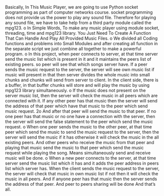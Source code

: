 Basically, In This Music Player, we are going to use Python socket programming as part of computer networks course. socket programming does not provide us the power to play any sound file. Therefore for playing any sound file, we have to take help from a third party module called the mpg123. o In Simple Words, To make any music player using module socket, threading, time and mpg123 library. You Just Need To Create A Function That Can Handle And Play All Provided Music Files. o We divided all Coding functions and problems into Small Modules and after creating all function in the separate script we just combine all together to make a powerful program. o In this project, when peer connects to server, at that time server send the music list which is present in it and it maintains the peers list of existing peers. so peer will see that which songs server have. If a peer sends the music request to the server, the server will see own music list if music will present in that then server divides the whole music into small chunks and chunks will send from server to client. In the client side, there is a buffer, in that buffer chunks will store and will play the music by using mpg123 library simultaneously. o If the music does not present on the server music list, then the server will check the music in all peers which are connected with it. If any other peer has that music then the server will send the address of that peer which have that music to the peer which send music request. 2o And after that peer will send the music to that peer. If no one peer has that music or no one have a connection with the server, then the server will send the false statement to the peer which send the music request. o When one peer sends the music to the other peer, at that time peer which send the music to send the music request to the server, then the server will send the music if it has otherwise it will check the music in the all existing peers. And other peers who receive the music from that peer and playing that music send the music to that peer which send the music request while playing the song. Means simultaneously send and receive music will be done. o When a new peer connects to the server, at that time server send the music list which it has and it adds the peer address in peers list which server has. When the client sends the music request to the server, the server will check that music in own music list if not then it will check the music in all peers. And if anyone peer has that music then the server sends the address of that peer. And peer to peers sharing will be done And that’s all.
